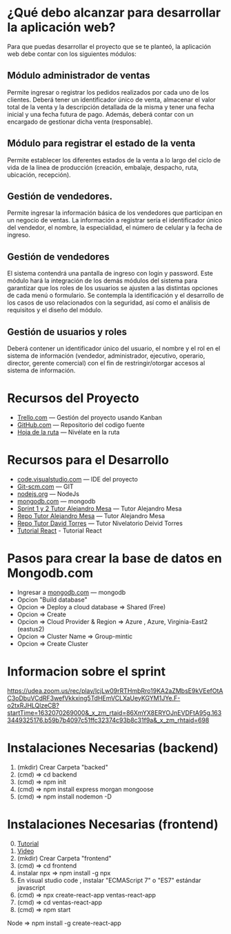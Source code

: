 ¿Qué debo alcanzar para desarrollar la aplicación web?
=================================
Para que puedas desarrollar el proyecto que se te planteó, la aplicación web debe
contar con los siguientes módulos:

Módulo administrador de ventas
--------
Permite ingresar o registrar los pedidos  realizados por cada uno de los clientes. Deberá tener un identificador único de venta, almacenar el valor total de la venta y la descripción detallada de la  misma y tener una fecha inicial y una fecha futura de pago. Además, deberá  contar con un encargado de gestionar dicha venta (responsable).
 
Módulo para registrar el estado de la venta
--------
Permite establecer los
diferentes estados de la venta a lo largo del ciclo de vida de la línea de producción (creación, embalaje, despacho, ruta, ubicación, recepción).  
 
Gestión de vendedores.
--------
Permite ingresar la información básica de los vendedores que participan en un negocio de ventas. La información a registrar sería el identificador único del vendedor, el nombre, la especialidad, el número de celular y la fecha de ingreso.

Gestión de vendedores
--------
El sistema contendrá una  pantalla de ingreso con login y password.
Este módulo hará la integración de los demás módulos del sistema para  garantizar que los roles de los usuarios se ajusten a las distintas opciones de  cada menú o formulario. Se contempla la identificación y el desarrollo de los  casos de uso relacionados con la seguridad, así como el análisis de requisitos  y el diseño del módulo.

Gestión de usuarios y roles
--------
Deberá contener un identificador único del  usuario, el nombre y el rol en el sistema de información (vendedor, administrador, ejecutivo, operario, director, gerente comercial) con el fin de restringir/otorgar accesos al sistema de información.


Recursos del Proyecto
=================

  * [Trello.com](https://trello.com/b/FCTei02J/scrum-board) — Gestión del proyecto usando Kanban
  * [GitHub.com](https://github.com/rcuello/DataMinderUdeA) — Repositorio del codigo fuente
  * [Hoja de la ruta](https://docs.google.com/spreadsheets/d/1A6Vf62iAGAKRTLccNzv32tF7AxF30K_-Pl2nVtdSb5c/edit#gid=1764691443) — Nivélate en la ruta


  
Recursos para el Desarrollo
=================

  * [code.visualstudio.com](https://code.visualstudio.com/) — IDE del proyecto
  * [Git-scm.com](https://git-scm.com/downloads) — GIT
  * [nodejs.org](https://nodejs.org/es/download/) — NodeJs
  * [mongodb.com]( https://www.mongodb.com/es/cloud/atlas) — mongodb
  * [Sprint 1 y 2 Tutor Alejandro Mesa](https://udea.zoom.us/rec/play/lcjLw09rRTHmbRro19KA2aZMbsE9kVEefOtAC3oDbuVCdRF3wefVkkxing5TdHEmVCLXaUeyKGYM1JYe.F-o2txRJHLQlzeCB?startTime=1632070269000&_x_zm_rtaid=86XmYX8ERYOJnEVDFtA95g.1633449325176.b59b7b4097c51ffc32374c93b8c31f9a&_x_zm_rhtaid=698) — Tutor Alejandro Mesa
  * [Repo Tutor Alejandro Mesa](https://github.com/pharaohghost7/Sprint1) — Tutor Alejandro Mesa
  * [Repo Tutor David Torres](https://github.com/deivid-01) — Tutor Nivelatorio Deivid Torres
  * [Tutorial React](https://docs.google.com/document/d/1_5Ns0sTapqH7MpyQkgjSSPcpQvh6RFx2pzr_HOQATq4/edit) - Tutorial React
  
  
Pasos para crear la base de datos en Mongodb.com
=================
 * Ingresar a [mongodb.com]( https://www.mongodb.com/es/cloud/atlas) — mongodb
 * Opcion "Build database"
 * Opcion => Deploy a cloud database => Shared (Free)
 * Opcion => Create
 * Opcion => Cloud Provider & Region => Azure , Azure, Virginia-East2 (eastus2)
 * Opcion => Cluster Name => Group-mintic
 * Opcion => Create Cluster



Informacion sobre el sprint
=================
https://udea.zoom.us/rec/play/lcjLw09rRTHmbRro19KA2aZMbsE9kVEefOtAC3oDbuVCdRF3wefVkkxing5TdHEmVCLXaUeyKGYM1JYe.F-o2txRJHLQlzeCB?startTime=1632070269000&_x_zm_rtaid=86XmYX8ERYOJnEVDFtA95g.1633449325176.b59b7b4097c51ffc32374c93b8c31f9a&_x_zm_rhtaid=698


Instalaciones Necesarias (backend)
=================
1. (mkdir) Crear Carpeta "backed"
2. (cmd) => cd backend
3. (cmd) => npm init
4. (cmd) => npm install express morgan mongoose
5. (cmd) => npm install nodemon -D

Instalaciones Necesarias (frontend)
=================
0. [Tutorial](https://docs.google.com/document/d/1_5Ns0sTapqH7MpyQkgjSSPcpQvh6RFx2pzr_HOQATq4/edit)
0. [Video](https://udea.zoom.us/rec/play/z578IqmwdYyOxwLPnOWOB8AQZbUSdXdvCtfsd20yjxioIjXqpzRhwQ8uV899wngXUn9xybLY2NS0_kBr.fKXGtxxH1NNVyI63?startTime=1632956392000&_x_zm_rtaid=SCQqG3S_SoqZ4RN3tx1fOA.1633456874821.8ea20fc1a9237b5a5f17b7cb461e4b20&_x_zm_rhtaid=517)
1. (mkdir) Crear Carpeta "frontend"
1. (cmd) => cd frontend
1. instalar npx => npm install -g npx
1. En visual studio code , instalar "ECMAScript 7" o "ES7" estándar javascript
1. (cmd) => npx create-react-app ventas-react-app
1. (cmd) => cd ventas-react-app
1. (cmd) => npm start


Node => npm install -g create-react-app